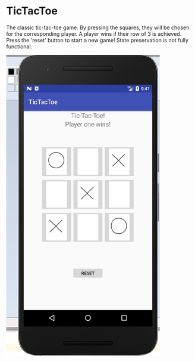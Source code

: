 # TicTacToe

The classic tic-tac-toe game. By pressing the squares, they will be chosen for the corresponding player. A player wins if their row of 3 is achieved. Press the 'reset' button to start a new game! State preservation is not fully functional.


![alt text](tictactoe_image.jpg " ")
